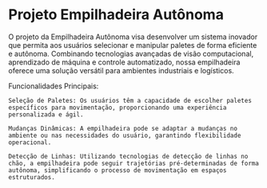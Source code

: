 <h1> Projeto Empilhadeira Autônoma </h1>

<p> O projeto da Empilhadeira Autônoma visa desenvolver um sistema inovador que permita aos usuários selecionar e manipular paletes de forma eficiente e autônoma. Combinando tecnologias avançadas de visão computacional, aprendizado de máquina e controle automatizado, nossa empilhadeira oferece uma solução versátil para ambientes industriais e logísticos.</p>

Funcionalidades Principais:

    Seleção de Paletes: Os usuários têm a capacidade de escolher paletes específicos para movimentação, proporcionando uma experiência personalizada e ágil.

    Mudanças Dinâmicas: A empilhadeira pode se adaptar a mudanças no ambiente ou nas necessidades do usuário, garantindo flexibilidade operacional.

    Detecção de Linhas: Utilizando tecnologias de detecção de linhas no chão, a empilhadeira pode seguir trajetórias pré-determinadas de forma autônoma, simplificando o processo de movimentação em espaços estruturados.

